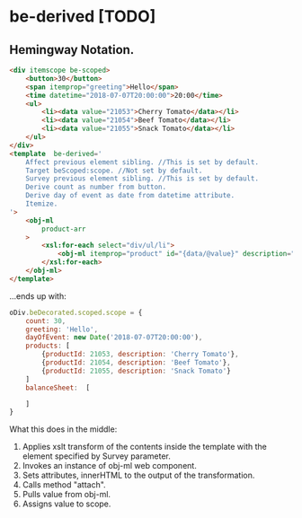 # be-derived [TODO]

## Hemingway Notation.

```html
<div itemscope be-scoped>
    <button>30</button>
    <span itemprop="greeting">Hello</span>
    <time datetime="2018-07-07T20:00:00">20:00</time>
    <ul>
        <li><data value="21053">Cherry Tomato</data></li>
        <li><data value="21054">Beef Tomato</data></li>
        <li><data value="21055">Snack Tomato</data></li>
    </ul>
</div>
<template  be-derived='
    Affect previous element sibling. //This is set by default.
    Target beScoped:scope. //Not set by default.
    Survey previous element sibling. //This is set by default.
    Derive count as number from button.
    Derive day of event as date from datetime attribute.
    Itemize.
'>
    <obj-ml 
        product-arr
    >
        <xsl:for-each select="div/ul/li">
            <obj-ml itemprop="product" id="{data/@value}" description="{data/text()}"></o-m>
        </xsl:for-each> 
    </obj-ml>
</template>
```

...ends up with: 

```JavaScript
oDiv.beDecorated.scoped.scope = {
    count: 30,
    greeting: 'Hello',
    dayOfEvent: new Date('2018-07-07T20:00:00'),
    products: [
        {productId: 21053, description: 'Cherry Tomato'},
        {productId: 21054, description: 'Beef Tomato'},
        {productId: 21055, description: 'Snack Tomato'}
    ]
    balanceSheet:  [

    ]
}
```

What this does in the middle:

1.  Applies xslt transform of the contents inside the template with the element specified by Survey parameter.
2.  Invokes an instance of obj-ml web component.
3.  Sets attributes, innerHTML to the output of the transformation.
4.  Calls method "attach".
5.  Pulls value from obj-ml.
6.  Assigns value to scope.

